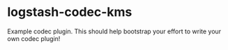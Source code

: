 # logstash-codec-kms
Example codec plugin. This should help bootstrap your effort to write your own codec plugin!
